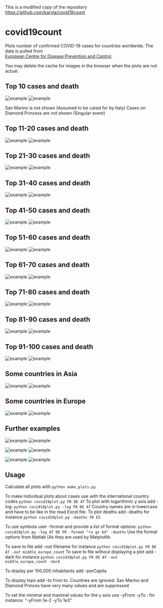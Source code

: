 This is a modified copy of the repository https://github.com/karvla/covid19count

# covid19count
Plots number of confirmed COVID-19 cases for countries worldwide. The data is pulled from 	
[European Centre for Disease Prevention and Control](https://www.ecdc.europa.eu/en/geographical-distribution-2019-ncov-cases).

You may delete the cache for images in the browser when the plots are not actual.

## Top 10 cases and death

![example](../../raw/master/Top_10_Countries_Cases.png)
![example](../../raw/master/top_10_deaths.png)

San Marino is not shown (Assumed to be cared for by Italy)
Cases on Diamond Princess are not shown (Singular event)

## Top 11-20 cases and death

![example](../../raw/master/top_20.png)
![example](../../raw/master/top_20_deaths.png)

## Top 21-30 cases and death

![example](../../raw/master/top_30.png)
![example](../../raw/master/top_30_deaths.png)

## Top 31-40 cases and death

![example](../../raw/master/top_40.png)
![example](../../raw/master/top_40_deaths.png)

## Top 41-50 cases and death

![example](../../raw/master/top_50.png)
![example](../../raw/master/top_50_deaths.png)

## Top 51-60 cases and death

![example](../../raw/master/top_60.png)
![example](../../raw/master/top_60_deaths.png)

## Top 61-70 cases and death

![example](../../raw/master/top_70.png)
![example](../../raw/master/top_70_deaths.png)

## Top 71-80 cases and death

![example](../../raw/master/top_80.png)
![example](../../raw/master/top_80_deaths.png)

## Top 81-90 cases and death

![example](../../raw/master/top_90.png)
![example](../../raw/master/top_90_deaths.png)

## Top 91-100 cases and death

![example](../../raw/master/top_100.png)
![example](../../raw/master/top_100_deaths.png)

## Some countries in Asia

![example](../../raw/master/Asia_Cases.png)
![example](../../raw/master/Asia_deaths.png)

## Some countries in Europe

![example](../../raw/master/WestEurope_Cases.png)
![example](../../raw/master/WestEurope_deaths.png)

## Further examples

![example](../../raw/master/special_1_count.png)
![example](../../raw/master/special_1_deaths.png)

![example](../../raw/master/middle_europe_count.png)
![example](../../raw/master/middle_europe_deaths.png)

![example](../../raw/master/north_europe_count.png)
![example](../../raw/master/north_europe_deaths.png)

## Usage
Calculate all plots with `python make_plots.py`

To make individual plots about cases use with the international country codes `python covid19plot.py FR DE AT`
To plot with logarithmic y axis add -log: `python covid19plot.py -log FR DE AT`
Country names are in lowercase and have to be like in the read Excel file.
To plot deaths add -deaths for instance `python covid19plot.py -deaths FR ES`

To use symbols user -format and provide a list of format options: `python covid19plot.py -log AT DE FR -format "ro gs bd" -deaths`
Use the format options from Matlab (As they are used by Matplotlib.

To save to file add -out filename for instance `python covid19plot.py FR DE AT -out middle_europe_count`
To save to file without displaying a plot add -dark for instance `python covid19plot.py FR DE AT -out middle_europe_count -dark`

To display per 100,000 inhabitants add -perCapita

To display tops add -to from to. Countries are ignored. San Marino and Diamond Princes have very many values and are suppressed

To set the minimal and maximal values for the y axis use -yFrom <low value> -yTo <high value>: for instance: "-yFrom 1e-2 -yTo 1e3"

